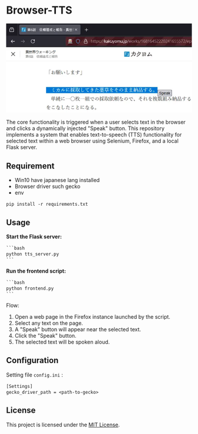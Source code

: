 # Browser-TTS



![](./cover.webp)

The core functionality is triggered when a user selects text in the browser and clicks a dynamically injected "Speak" button. This repository implements a system that enables text-to-speech (TTS) functionality for selected text within a web browser using Selenium, Firefox, and a local Flask server.  

## Requirement

* Win10 have japanese lang installed
* Browser driver such gecko
* env 
```
pip install -r requirements.txt
```

## Usage

**Start the Flask server:**

    ```bash
    python tts_server.py
    ```

**Run the frontend script:**

    ```bash
    python frontend.py
    ```

Flow:
1.  Open a web page in the Firefox instance launched by the script.
2.  Select any text on the page.
3.  A "Speak" button will appear near the selected text.
4.  Click the "Speak" button.
5.  The selected text will be spoken aloud.


## Configuration

Setting file ```config.ini``` :

```
[Settings]
gecko_driver_path = <path-to-gecko>
```

## License

This project is licensed under the [MIT License](LICENSE).